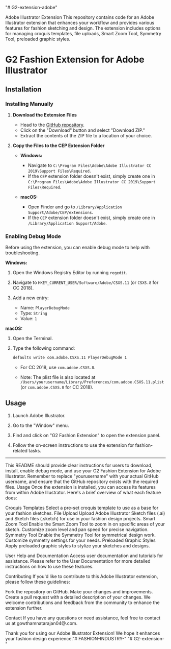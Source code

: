 "# G2-extension-adobe" 

Adobe Illustrator Extension
This repository contains code for an Adobe Illustrator extension that enhances your workflow and provides various features for fashion sketching and design. The extension includes options for managing croquis templates, file uploads, Smart Zoom Tool, Symmetry Tool, preloaded graphic styles.

# G2 Fashion Extension for Adobe Illustrator

## Installation

### Installing Manually

1. **Download the Extension Files**
   - Head to the [GitHub repository](https://github.com/gowthamnataraj/G2-extension-adobe).
   - Click on the "Download" button and select "Download ZIP."
   - Extract the contents of the ZIP file to a location of your choice.

2. **Copy the Files to the CEP Extension Folder**

   - **Windows:**
     - Navigate to `C:\Program Files\Adobe\Adobe Illustrator CC 2019\Support Files\Required`.
     - If the `CEP` extension folder doesn't exist, simply create one in `C:\Program Files\Adobe\Adobe Illustrator CC 2019\Support Files\Required`.

   - **macOS:**
     - Open Finder and go to `/Library/Application Support/Adobe/CEP/extensions`.
     - If the `CEP` extension folder doesn't exist, simply create one in `/Library/Application Support/Adobe`.

### Enabling Debug Mode

Before using the extension, you can enable debug mode to help with troubleshooting.

**Windows:**

1. Open the Windows Registry Editor by running `regedit`.

2. Navigate to `HKEY_CURRENT_USER/Software/Adobe/CSXS.11` (or `CSXS.8` for CC 2018).

3. Add a new entry:
   - Name: `PlayerDebugMode`
   - Type: `String`
   - Value: `1`

**macOS:**

1. Open the Terminal.

2. Type the following command:
   ```sh
   defaults write com.adobe.CSXS.11 PlayerDebugMode 1
   ```
   - For CC 2018, use `com.adobe.CSXS.8`.

   - Note: The plist file is also located at `/Users/yourusername/Library/Preferences/com.adobe.CSXS.11.plist` (or `com.adobe.CSXS.8` for CC 2018).

## Usage

1. Launch Adobe Illustrator.

2. Go to the "Window" menu.

3. Find and click on "G2 Fashion Extension" to open the extension panel.

4. Follow the on-screen instructions to use the extension for fashion-related tasks.


---

This README should provide clear instructions for users to download, install, enable debug mode, and use your G2 Fashion Extension for Adobe Illustrator. Remember to replace "yourusername" with your actual GitHub username, and ensure that the GitHub repository exists with the required files.
Usage
Once the extension is installed, you can access its features from within Adobe Illustrator. Here's a brief overview of what each feature does:

Croquis Templates
Select a pre-set croquis template to use as a base for your fashion sketches.
File Upload
Upload Adobe Illustrator Sketch files (.ai) and Sketch files (.sketch) for use in your fashion design projects.
Smart Zoom Tool
Enable the Smart Zoom Tool to zoom in on specific areas of your sketch.
Customize zoom level and pan speed for precise navigation.
Symmetry Tool
Enable the Symmetry Tool for symmetrical design work.
Customize symmetry settings for your needs.
Preloaded Graphic Styles
Apply preloaded graphic styles to stylize your sketches and designs.

User Help and Documentation
Access user documentation and tutorials for assistance.
Please refer to the User Documentation for more detailed instructions on how to use these features.

Contributing
If you'd like to contribute to this Adobe Illustrator extension, please follow these guidelines:

Fork the repository on GitHub.
Make your changes and improvements.
Create a pull request with a detailed description of your changes.
We welcome contributions and feedback from the community to enhance the extension further.


Contact
If you have any questions or need assistance, feel free to contact us at gowthamnatarajan04@.com.

Thank you for using our Adobe Illustrator Extension! We hope it enhances your fashion design experience."# FASHION-INDUSTRY-" 
"# G2-extension-" 
